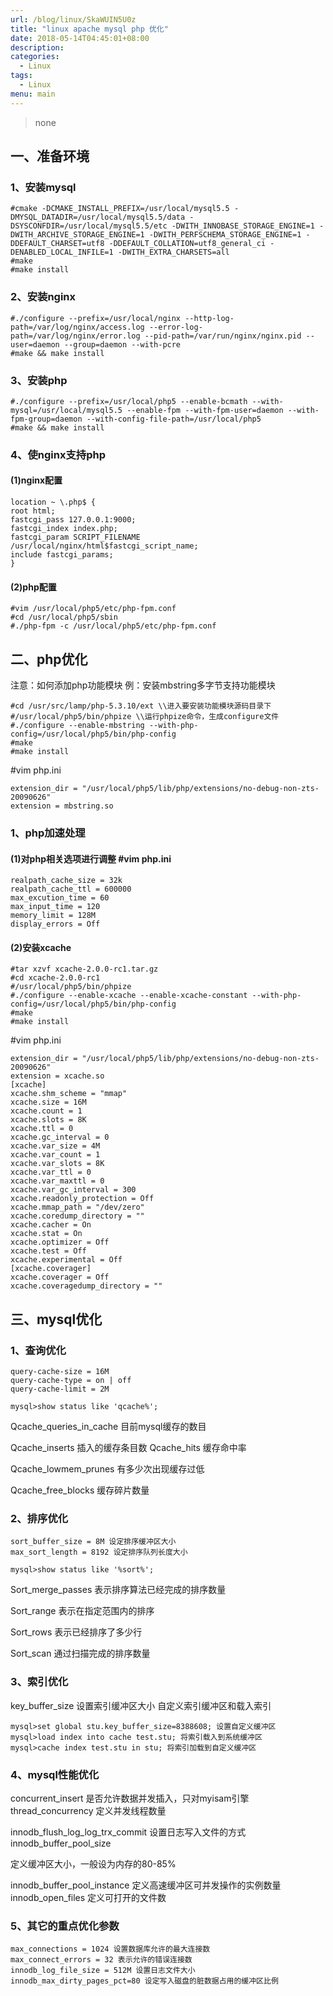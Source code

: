 ```yaml
---
url: /blog/linux/SkaWUIN5U0z
title: "linux apache mysql php 优化"
date: 2018-05-14T04:45:01+08:00
description:
categories:
  - Linux
tags:
  - Linux
menu: main
---
```


> none

## 一、准备环境

### 1、安装mysql

```
#cmake -DCMAKE_INSTALL_PREFIX=/usr/local/mysql5.5 -DMYSQL_DATADIR=/usr/local/mysql5.5/data -DSYSCONFDIR=/usr/local/mysql5.5/etc -DWITH_INNOBASE_STORAGE_ENGINE=1 -DWITH_ARCHIVE_STORAGE_ENGINE=1 -DWITH_PERFSCHEMA_STORAGE_ENGINE=1 -DDEFAULT_CHARSET=utf8 -DDEFAULT_COLLATION=utf8_general_ci -DENABLED_LOCAL_INFILE=1 -DWITH_EXTRA_CHARSETS=all
#make
#make install

```

### 2、安装nginx

```
#./configure --prefix=/usr/local/nginx --http-log-path=/var/log/nginx/access.log --error-log-path=/var/log/nginx/error.log --pid-path=/var/run/nginx/nginx.pid --user=daemon --group=daemon --with-pcre
#make && make install

```

### 3、安装php

```
#./configure --prefix=/usr/local/php5 --enable-bcmath --with-mysql=/usr/local/mysql5.5 --enable-fpm --with-fpm-user=daemon --with-fpm-group=daemon --with-config-file-path=/usr/local/php5
#make && make install

```

### 4、使nginx支持php

#### (1)nginx配置

```
location ~ \.php$ {
root html;
fastcgi_pass 127.0.0.1:9000;
fastcgi_index index.php;
fastcgi_param SCRIPT_FILENAME /usr/local/nginx/html$fastcgi_script_name;
include fastcgi_params;
}

```

#### (2)php配置

```
#vim /usr/local/php5/etc/php-fpm.conf
#cd /usr/local/php5/sbin
#./php-fpm -c /usr/local/php5/etc/php-fpm.conf

```

## 二、php优化

注意：如何添加php功能模块 例：安装mbstring多字节支持功能模块

```
#cd /usr/src/lamp/php-5.3.10/ext \\进入要安装功能模块源码目录下
#/usr/local/php5/bin/phpize \\运行phpize命令，生成configure文件
#./configure --enable-mbstring --with-php-config=/usr/local/php5/bin/php-config
#make
#make install

```

#vim php.ini

```
extension_dir = "/usr/local/php5/lib/php/extensions/no-debug-non-zts-20090626"
extension = mbstring.so

```

### 1、php加速处理

#### (1)对php相关选项进行调整 \#vim php.ini

```
realpath_cache_size = 32k
realpath_cache_ttl = 600000
max_excution_time = 60
max_input_time = 120
memory_limit = 128M
display_errors = Off

```

#### (2)安装xcache

```
#tar xzvf xcache-2.0.0-rc1.tar.gz
#cd xcache-2.0.0-rc1
#/usr/local/php5/bin/phpize
#./configure --enable-xcache --enable-xcache-constant --with-php-config=/usr/local/php5/bin/php-config
#make
#make install

```

#vim php.ini

```
extension_dir = "/usr/local/php5/lib/php/extensions/no-debug-non-zts-20090626"
extension = xcache.so
[xcache]
xcache.shm_scheme = "mmap"
xcache.size = 16M
xcache.count = 1
xcache.slots = 8K
xcache.ttl = 0
xcache.gc_interval = 0
xcache.var_size = 4M
xcache.var_count = 1
xcache.var_slots = 8K
xcache.var_ttl = 0
xcache.var_maxttl = 0
xcache.var_gc_interval = 300
xcache.readonly_protection = Off
xcache.mmap_path = "/dev/zero"
xcache.coredump_directory = ""
xcache.cacher = On
xcache.stat = On
xcache.optimizer = Off
xcache.test = Off
xcache.experimental = Off
[xcache.coverager]
xcache.coverager = Off
xcache.coveragedump_directory = ""

```

## 三、mysql优化

### 1、查询优化

```
query-cache-size = 16M
query-cache-type = on | off
query-cache-limit = 2M

mysql>show status like 'qcache%';

```

Qcache_queries_in_cache 目前mysql缓存的数目

Qcache_inserts 插入的缓存条目数 Qcache_hits 缓存命中率

Qcache_lowmem_prunes 有多少次出现缓存过低

Qcache_free_blocks 缓存碎片数量

### 2、排序优化

```
sort_buffer_size = 8M 设定排序缓冲区大小
max_sort_length = 8192 设定排序队列长度大小

mysql>show status like '%sort%';

```

Sort_merge_passes 表示排序算法已经完成的排序数量

Sort_range 表示在指定范围内的排序

Sort_rows 表示已经排序了多少行

Sort_scan 通过扫描完成的排序数量

### 3、索引优化

key_buffer_size 设置索引缓冲区大小 自定义索引缓冲区和载入索引

```
mysql>set global stu.key_buffer_size=8388608; 设置自定义缓冲区
mysql>load index into cache test.stu; 将索引载入到系统缓冲区
mysql>cache index test.stu in stu; 将索引加载到自定义缓冲区

```

### 4、mysql性能优化

concurrent_insert 是否允许数据并发插入，只对myisam引擎 thread_concurrency 定义并发线程数量

innodb_flush_log_log_trx_commit 设置日志写入文件的方式 innodb_buffer_pool_size

定义缓冲区大小，一般设为内存的80-85%

innodb_buffer_pool_instance 定义高速缓冲区可并发操作的实例数量 innodb_open_files 定义可打开的文件数

### 5、其它的重点优化参数

```
max_connections = 1024 设置数据库允许的最大连接数
max_connect_errors = 32 表示允许的错误连接数
innodb_log_file_size = 512M 设置日志文件大小
innodb_max_dirty_pages_pct=80 设定写入磁盘的脏数据占用的缓冲区比例

```